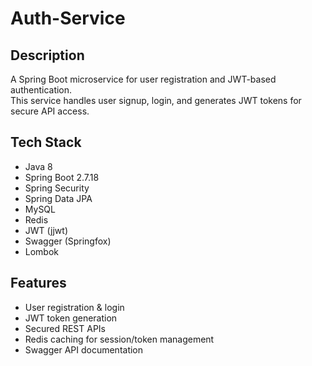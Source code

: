 # Auth-Service

## Description
A Spring Boot microservice for user registration and JWT-based authentication.  
This service handles user signup, login, and generates JWT tokens for secure API access.

## Tech Stack
- Java 8
- Spring Boot 2.7.18
- Spring Security
- Spring Data JPA
- MySQL
- Redis
- JWT (jjwt)
- Swagger (Springfox)
- Lombok

## Features
- User registration & login
- JWT token generation
- Secured REST APIs
- Redis caching for session/token management
- Swagger API documentation
